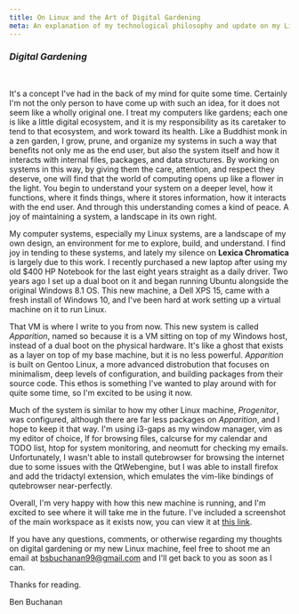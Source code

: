 ```yaml
---
title: On Linux and the Art of Digital Gardening
meta: An explanation of my technological philosophy and update on my Linux system.
---
```


### _Digital Gardening_
<br>

It's a concept I've had in the back of my mind for quite some time. Certainly I'm not the only person to have come up with such an idea, for it does not seem like a wholly original one. I treat my computers like gardens; each one is like a little digital ecosystem, and it is my responsibility as its caretaker to tend to that ecosystem, and work toward its health. Like a Buddhist monk in a zen garden, I grow, prune, and organize my systems in such a way that benefits not only me as the end user, but also the system itself and how it interacts with internal files, packages, and data structures. By working on systems in this way, by giving them the care, attention, and respect they deserve, one will find that the world of computing opens up like a flower in the light. You begin to understand your system on a deeper level, how it functions, where it finds things, where it stores information, how it interacts with the end user. And through this understanding comes a kind of peace. A joy of maintaining a system, a landscape in its own right.
<br>

My computer systems, especially my Linux systems, are a landscape of my own design, an environment for me to explore, build, and understand. I find joy in tending to these systems, and lately my silence on __Lexica Chromatica__ is largely due to this work. I recently purchased a new laptop after using my old $400 HP Notebook for the last eight years straight as a daily driver. Two years ago I set up a dual boot on it and began running Ubuntu alongside the original Windows 8.1 OS. This new machine, a Dell XPS 15, came with a fresh install of Windows 10, and I've been hard at work setting up a virtual machine on it to run Linux.
<br>

That VM is where I write to you from now. This new system is called _Apparition_, named so because it is a VM sitting on top of my Windows host, instead of a dual boot on the physical hardware. It's like a ghost that exists as a layer on top of my base machine, but it is no less powerful. _Apparition_ is built on Gentoo Linux, a more advanced distrobution that focuses on minimalism, deep levels of configuration, and building packages from their source code. This ethos is something I've wanted to play around with for quite some time, so I'm excited to be using it now.
<br>

Much of the system is similar to how my other Linux machine, _Progenitor_, was configured, although there are far less packages on _Apparition_, and I hope to keep it that way. I'm using i3-gaps as my window manager, vim as my editor of choice, lf for browsing files, calcurse for my calendar and TODO list, htop for system monitoring, and neomutt for checking my emails. Unfortunately, I wasn't able to install qutebrowser for browsing the internet due to some issues with the QtWebengine, but I was able to install firefox and add the tridactyl extension, which emulates the vim-like bindings of qutebrowser near-perfectly.
<br>

Overall, I'm very happy with how this new machine is running, and I'm excited to see where it will take me in the future. I've included a screenshot of the main workspace as it exists now, you can view it at [this link](/assets/blog/Apparition-Workspace-July-2020.png).
<br>

If you have any questions, comments, or otherwise regarding my thoughts on digital gardening or my new Linux machine, feel free to shoot me an email at bsbuchanan99@gmail.com and I'll get back to you as soon as I can.
<br>

Thanks for reading.
<br>

<div class="attrib">
Ben Buchanan
</div>
